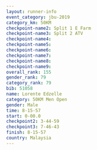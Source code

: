 ```yaml
---
layout: runner-info 
event_category: jbu-2019 
category_km: 50KM 
checkpoint-name2: Split 1 E Farm 
checkpoint-name3: Split 2 ATV 
checkpoint-name4: 
checkpoint-name5: 
checkpoint-name6: 
checkpoint-name7: 
checkpoint-name8: 
checkpoint-name9: 
overall_rank: 155
gender_rank: 79
category_rank: 79
bib: 51058
name: Lorente Edzelle
category: 50KM Men Open
gender: Male
time: 8-15-57
start: 0-00.0
checkpoint2: 3-44-59
checkpoint3: 7-46-43
finish: 8-15-57
country: Malaysia
---
```

